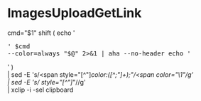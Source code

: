 # ImagesUploadGetLink

cmd="$1"
shift
(
    echo '<pre>'
    $cmd --color=always "$@" 2>&1 | aha --no-header
    echo '</pre>'
) \
| sed -E 's/<span style="[^"]*color:([^;"]+);"/<span color="\1"/g' \
| sed -E 's/ style="[^"]*"//g' \
| xclip -i -sel clipboard
